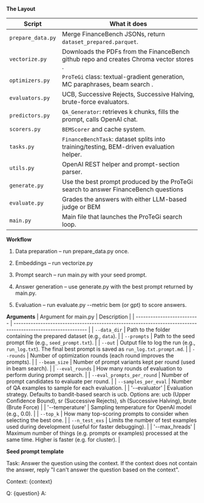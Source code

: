 **The Layout**

| Script            | What it does                                                                                                    |
| ----------------- | --------------------------------------------------------------------------------------------------------------- |
| `prepare_data.py` | Merge FinanceBench JSONs, return `dataset_prepared.parquet`.                                                    |
| `vectorize.py`    | Downloads the PDFs from the FinanceBench github repo and creates Chroma vector stores .                         |
| `optimizers.py`   | `ProTeGi` class: textual-gradient generation, MC paraphrases, beam search     .                                 |
| `evaluators.py`   | UCB, Successive Rejects, Successive Halving, brute-force evaluators.                                            |
| `predictors.py`   | `QA_Generator`: retrieves k chunks, fills the prompt, calls OpenAI chat.                                        |
| `scorers.py`      | `BEMScorer` and cache system.                                                                                   |
| `tasks.py`        | `FinanceBenchTask`: dataset splits into training/testing, BEM-driven evaluation helper.                         |
| `utils.py`        | OpenAI REST helper and prompt-section parser.                                                                   |
| `generate.py`     | Use the best prompt produced by the ProTeGi search to answer FinanceBench questions                             |
| `evaluate.py`     | Grades the answers with either LLM-based judge or BEM                                                           |
| `main.py`         | Main file that launches the ProTeGi search loop.                                                                |


**Workflow**
1. Data preparation – run prepare_data.py once.

2. Embeddings – run vectorize.py

3. Prompt search – run main.py with your seed prompt.

4. Answer generation – use generate.py with the best prompt returned by main.py.

5. Evaluation – run evaluate.py --metric bem (or gpt) to score answers.


**Arguments** 
| Argument for main.py       | Description                                                                                                  |
| -------------------------- | ------------------------------------------------------------------------------------------------------------ |
| `--data_dir`               | Path to the folder containing the prepared dataset (e.g., `data`).                                           |
| `--prompts`                | Path to the seed prompt file (e.g., `seed_prompt.txt`).                                                      |
| `--out`                    | Output file to log the run (e.g., `run_log.txt`). The final best prompt is saved as `run_log.txt.prompt.md`. |
| `--rounds`                 | Number of optimization rounds (each round improves the prompts).                                             |
| `--beam_size`              | Number of prompt variants kept per round (used in beam search).                                              |
| `--eval_rounds`            | How many rounds of evaluation to perform during prompt search.                                               |
| `--eval_prompts_per_round` | Number of prompt candidates to evaluate per round.                                                           |
| `--samples_per_eval`       | Number of QA examples to sample for each evaluation.                                                         |
| '--evaluator'              | Evaluation strategy. Defaults to bandit-based search is ucb. Options are: ucb (Upper Confidence Bound), sr (Successive Rejects), sh (Successive Halving), brute (Brute Force) |
| '--temperature'            | Sampling temperature for OpenAI model (e.g., 0.0).                                                           |
| `--top_k`                  | How many top-scoring prompts to consider when selecting the best one.                                        |
| `--n_test_exs`             | Limits the number of test examples used during development (useful for faster debugging).                    |
| '--max_hreads'             | Maximum number of things (e.g. prompts or examples) processed at the same time. Higher is faster (e.g. for cluster). |



**Seed prompt template**

Task:
Answer the question using the context.
If the context does not contain the answer, reply "I can't answer the question based on the context".

Context:
{context}

Q: {question}
A:




